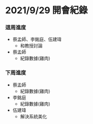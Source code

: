 # 2021/9/29 開會紀錄
### 這周進度

- 蔡孟師、李銘庭、伍建瑋 
    - 和教授討論
-  蔡孟師
    - 紀錄數據(雞肉)
   
### 下周進度

- 蔡孟師
    - 紀錄數據(雞肉)
- 李銘庭
    - 紀錄數據(雞肉)
- 伍建瑋
    - 解決系統美化

